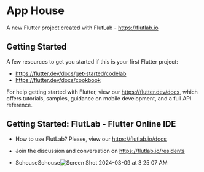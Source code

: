 # App House

A new Flutter project created with FlutLab - https://flutlab.io

## Getting Started

A few resources to get you started if this is your first Flutter project:

- https://flutter.dev/docs/get-started/codelab
- https://flutter.dev/docs/cookbook

For help getting started with Flutter, view our
https://flutter.dev/docs, which offers tutorials,
samples, guidance on mobile development, and a full API reference.

## Getting Started: FlutLab - Flutter Online IDE

- How to use FlutLab? Please, view our https://flutlab.io/docs
- Join the discussion and conversation on https://flutlab.io/residents

- SohouseSohouse![Screen Shot 2024-03-09 at 3 25 07 AM](https://github.com/nava128/NavaCasa2024/assets/96544099/0748bc6f-3006-4f0a-a54b-0861a04cc63d)
